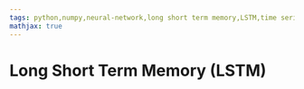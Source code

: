 ```yaml
---
tags: python,numpy,neural-network,long short term memory,LSTM,time series prediction
mathjax: true
---
```

# Long Short Term Memory (LSTM)


